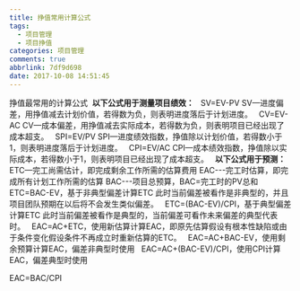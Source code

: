 ```yaml
---
title: 挣值常用计算公式
tags:
  - 项目管理
  - 项目挣值
categories: 项目管理
comments: true
abbrlink: 7df9d698
date: 2017-10-08 14:51:45
---
```

挣值最常用的计算公式 
**以下公式用于测量项目绩效：**
 
SV=EV-PV
SV—进度偏差，用挣值减去计划价值，若得数为负，则表明进度落后于计划进度。
 
CV=EV-AC
CV—成本偏差，用挣值减去实际成本，若得数为负，则表明项目已经出现了成本超支。
 
SPI=EV/PV
SPI—进度绩效指数，挣值除以计划价值，若得数小于1，则表明进度落后于计划进度。
 
CPI=EV/AC
CPI—成本绩效指数，挣值除以实际成本，若得数小于1，则表明项目已经出现了成本超支。
 
**以下公式用于预测：**
 
ETC—完工尚需估计，即完成剩余工作所需的估算费用
EAC---完工时估算，即完成所有计划工作所需的估算
BAC---项目总预算，BAC=完工时的PV总和
 
ETC=BAC-EV，基于非典型偏差计算ETC
此时当前偏差被看作是非典型的，并且项目团队预期在以后将不会发生类似偏差。
 
ETC=(BAC-EV)/CPI，基于典型偏差计算ETC
此时当前偏差被看作是典型的，当前偏差可看作未来偏差的典型代表时。
 
EAC=AC+ETC，使用新估算计算EAC，即原先估算假设有根本性缺陷或由于条件变化假设条件不再成立时重新估算的ETC。
 
EAC=AC+BAC-EV，使用剩余预算计算EAC，偏差非典型时使用
 
EAC=AC+(BAC-EV)/CPI，使用CPI计算EAC，偏差典型时使用

EAC=BAC/CPI 
